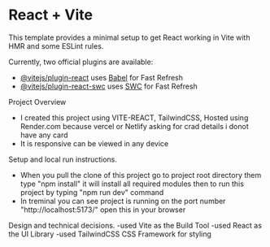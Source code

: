 # React + Vite

This template provides a minimal setup to get React working in Vite with HMR and some ESLint rules.

Currently, two official plugins are available:

- [@vitejs/plugin-react](https://github.com/vitejs/vite-plugin-react/blob/main/packages/plugin-react/README.md) uses [Babel](https://babeljs.io/) for Fast Refresh
- [@vitejs/plugin-react-swc](https://github.com/vitejs/vite-plugin-react-swc) uses [SWC](https://swc.rs/) for Fast Refresh

Project Overview
- I created this project using VITE-REACT, TailwindCSS, Hosted using Render.com because vercel or Netlify asking for crad details i donot have any card
- It is responsive can be viewed in any device

Setup and local run instructions.
- When you pull the clone of this project go to project root directory them type "npm install" it will install all required modules then to run this project by typing "npm run dev" command
- In treminal you can see project is running on the port number "http://localhost:5173/" open this in your browser

Design and technical decisions.
-used Vite as the Build Tool
-used React as the UI Library
-used TailwindCSS CSS Framework for styling



